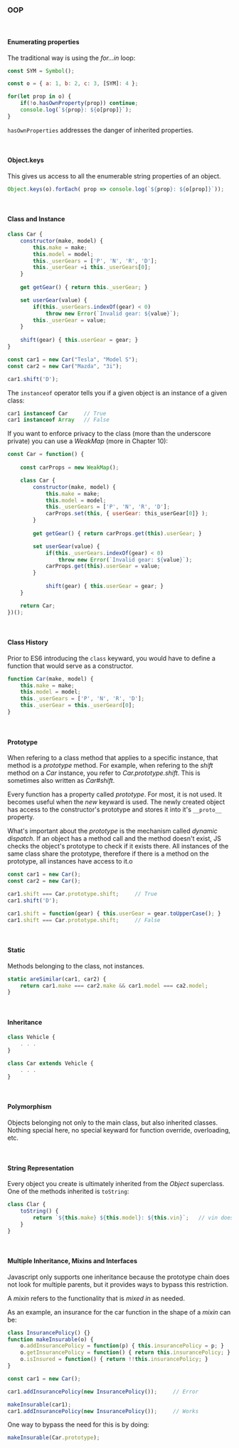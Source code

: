 

### OOP

&nbsp;


#### Enumerating properties

The traditional way is using the _for...in_ loop:

```js
const SYM = Symbol();

const o = { a: 1, b: 2, c: 3, [SYM]: 4 };

for(let prop in o) {
	if(!o.hasOwnProperty(prop)) continue;
	console.log(`${prop}: ${o[prop]}`);
}
```

`hasOwnProperties` addresses the danger of inherited properties. 

&nbsp;


#### Object.keys

This gives us access to all the enumerable string properties of an object.        

```js
Object.keys(o).forEach( prop => console.log(`${prop}: ${o[prop]}`));
```

&nbsp;


#### Class and Instance

```js
class Car {
	constructor(make, model) {
		this.make = make;
		this.model = model;
		this._userGears = ['P', 'N', 'R', 'D'];
		this._userGear =i this._userGears[0];
	}
	
	get getGear() { return this._userGear; }	

	set userGear(value) {
		if(this._userGears.indexOf(gear) < 0)
			throw new Error(`Invalid gear: ${value}`);
		this._userGear = value;
	}
	
	shift(gear) { this.userGear = gear; }
}
```
```js
const car1 = new Car("Tesla", "Model S");
const car2 = new Car("Mazda", "3i");

car1.shift('D');
```

The `instanceof` operator tells you if a given object is an instance of a given class:

```js
car1 instanceof Car		// True
car1 instanceof Array	// False
```


If you want to enforce privacy to the class (more than the underscore private) you can use a _WeakMap_ (more in Chapter 10):

```js
const Car = function() {
	
	const carProps = new WeakMap();

	class Car {
		constructor(make, model) {
			this.make = make;
			this.model = model;
			this._userGears = ['P', 'N', 'R', 'D'];
			carProps.set(this, { userGear: this_userGear[0]} );
		}
			
		get getGear() { return carProps.get(this).userGear; }	

		set userGear(value) {
			if(this._userGears.indexOf(gear) < 0)
				throw new Error(`Invalid gear: ${value}`);
			carProps.get(this).userGear = value;	
		}
			
			shift(gear) { this.userGear = gear; }
	}

	return Car;
})();
```
&nbsp;


#### Class History

Prior to ES6 introducing the `class` keyward, you would have to define a function that would serve as a constructor.

```js
function Car(make, model) {
	this.make = make;
	this.model = model;
	this._userGears = ['P', 'N', 'R', 'D'];
	this._userGear = this._userGeard[0];
}
```
&nbsp;


#### Prototype


When refering to a class method that applies to a specific instance, that method is a _prototype_ method. For example, when refering to the _shift_ method on a _Car_ instance, you refer to _Car.prototype.shift_. This is sometimes also written as _Car#shift_.

Every function has a property called _prototype_. For most, it is not used. It becomes useful when the _new_ keyward is used. The newly created object has access to the constructor's prototype and stores it into it's `__proto__` property. 

What's important about the _prototype_  is the mechanism called _dynamic dispatch_. If an object has a method call and the method doesn't exist, JS checks the object's prototype to check if it exists there. All instances of the same class share the prototype, therefore if there is a method on the prototype, all instances have access to it.o

```js
const car1 = new Car();
const car2 = new Car();

car1.shift === Car.prototype.shift;		// True
car1.shift('D');

car1.shift = function(gear) { this.userGear = gear.toUpperCase(); }
car1.shift === Car.prototype.shift;		// False
```
&nbsp;


#### Static 

Methods belonging to the class, not instances. 

```js
static areSimilar(car1, car2) {
	return car1.make === car2.make && car1.model === ca2.model;
}
```
&nbsp;


#### Inheritance

```js
class Vehicle {
	. . .
}

class Car extends Vehicle {
	. . .
}
```
&nbsp;


#### Polymorphism

Objects belonging not only to the main class, but also inherited classes. 
Nothing special here, no special keyward for function override, overloading, etc.


&nbsp;


#### String Representation

Every object you create is ultimately inherited from the _Object_ superclass. One of the methods inherited is `toString`:

```js
class Clar {
	toString() {
		return `${this.make} ${this.model}: ${this.vin}`;	// vin does not matter, just a property
	}
}
```

&nbsp;


#### Multiple Inheritance, Mixins and Interfaces


Javascript only supports one inheritance because the prototype chain does not look for multiple parents, but it provides ways to bypass this restriction. 

A _mixin_ refers to the functionality that is _mixed in_ as needed. 

As an example, an insurance for the car function in the shape of a _mixin_ can be:


```js
class InsurancePolicy() {}
function makeInsurable(o) {
	o.addInsurancePolicy = function(p) { this.insurancePolicy = p; } 
	o.getInsurancePolicy = function() { return this.insurancePolicy; }
	o.isInsured = function() { return !!this.insurancePolicy; }   
}
```
```js
const car1 = new Car();

car1.addInsurancePolicy(new InsurancePolicy());		// Error

makeInsurable(car1);
car1.addInsurancePolicy(new InsurancePolicy());		// Works
```

One way to bypass the need for this is by doing:

```js
makeInsurable(Car.prototype);
```





